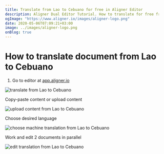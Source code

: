 ```yaml
---
title: Translate from Lao to Cebuano for free in Aligner Editor
description: Aligner Dual Editor Tutorial. How to translate for free from Lao to Cebuano. Aligner is multilingual document management platform. 
ogImage: "https://www.aligner.io/images/aligner-logo.png"
date: 2020-05-06T07:09:21+03:00
image: ../images/aligner-logo.png
onBlog: true
---
```


# How to translate document from Lao to Cebuano

1. Go to editor at [app.aligner.io](https://app.aligner.io "Aligner App web page")

![translate from Lao to Cebuano](../aligner-blank-editor.png "translate from Lao to Cebuano")

Copy-paste content or upload content

![upload content from Lao to Cebuano](../aligner-uploaded-document.png "upload content from Lao to Cebuano")

Choose desired language

![choose machine translation from Lao to Cebuano](../aligner-language-dropdown.png "choose machine translation from Lao to Cebuano")

Work and edit 2 documents in parallel

![edit translation from Lao to Cebuano](../aligner-double-sitded-editor.png "edit translation from Lao to Cebuano")

